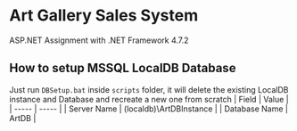 # Art Gallery Sales System
ASP.NET Assignment with .NET Framework 4.7.2

## How to setup MSSQL LocalDB Database
Just run `DBSetup.bat` inside `scripts` folder, it will delete the existing LocalDB instance and Database and recreate a new one from scratch
| Field | Value |
| ----- | ----- |
| Server Name | (localdb)\ArtDBInstance |
| Database Name | ArtDB |